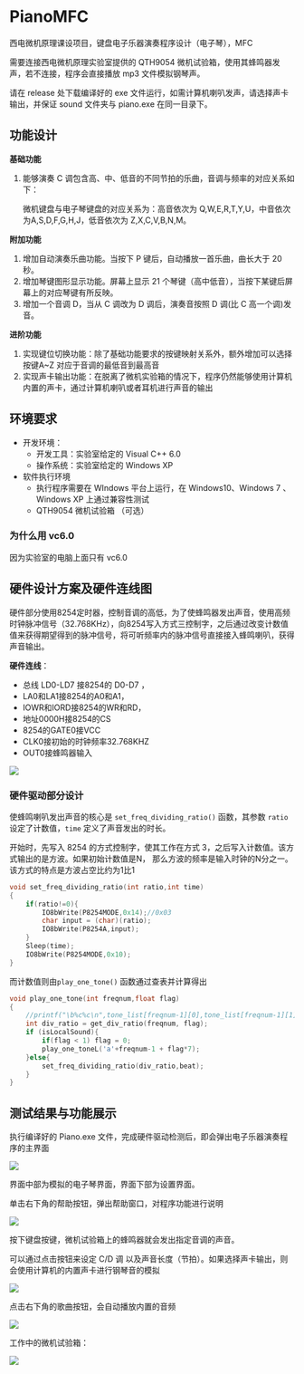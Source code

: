 # PianoMFC
西电微机原理课设项目，键盘电子乐器演奏程序设计（电子琴），MFC 

需要连接西电微机原理实验室提供的 QTH9054 微机试验箱，使用其蜂鸣器发声，若不连接，程序会直接播放 mp3 文件模拟钢琴声。

请在 release 处下载编译好的 exe 文件运行，如需计算机喇叭发声，请选择声卡输出，并保证 sound 文件夹与 piano.exe 在同一目录下。

## 功能设计

**基础功能**

1. 能够演奏 C 调包含高、中、低音的不同节拍的乐曲，音调与频率的对应关系如下： 

   微机键盘与电子琴键盘的对应关系为：高音依次为 Q,W,E,R,T,Y,U，中音依次为A,S,D,F,G,H,J，低音依次为 Z,X,C,V,B,N,M。

**附加功能**

1. 增加自动演奏乐曲功能。当按下 P 键后，自动播放一首乐曲，曲长大于 20 秒。 
2. 增加琴键图形显示功能。屏幕上显示 21 个琴键（高中低音），当按下某键后屏幕上的对应琴键有所反映。 
3. 增加一个音调 D，当从 C 调改为 D 调后，演奏音按照 D 调(比 C 高一个调)发音。  

**进阶功能**

1. 实现键位切换功能：除了基础功能要求的按键映射关系外，额外增加可以选择 按键A~Z 对应于音调的最低音到最高音
2. 实现声卡输出功能：在脱离了微机实验箱的情况下，程序仍然能够使用计算机内置的声卡，通过计算机喇叭或者耳机进行声音的输出 

## 环境要求

- 开发环境：
  - 开发工具：实验室给定的 Visual C++ 6.0 
  - 操作系统：实验室给定的 Windows XP
- 软件执行环境
  - 执行程序需要在 WIndows 平台上运行，在 Windows10、Windows 7 、Windows XP 上通过兼容性测试
  - QTH9054 微机试验箱 （可选）

### 为什么用 vc6.0

因为实验室的电脑上面只有 vc6.0

## 硬件设计方案及硬件连线图

硬件部分使用8254定时器，控制音调的高低，为了使蜂鸣器发出声音，使用高频时钟脉冲信号（32.768KHz），向8254写入方式三控制字，之后通过改变计数值值来获得期望得到的脉冲信号，将可听频率内的脉冲信号直接接入蜂鸣喇叭，获得声音输出。

**硬件连线**：

- 总线 LD0-LD7 接8254的 D0-D7 ，
- LA0和LA1接8254的A0和A1，
- IOWR和IORD接8254的WR和RD，
- 地址0000H接8254的CS
- 8254的GATE0接VCC
- CLK0接初始的时钟频率32.768KHZ
- OUT0接蜂鸣器输入

![](http://media.sumblog.cn/img/20190327200132.png-min_pic)

### 硬件驱动部分设计

使蜂鸣喇叭发出声音的核心是 `set_freq_dividing_ratio()` 函数，其参数 `ratio` 设定了计数值，`time` 定义了声音发出的时长。

开始时，先写入 8254 的方式控制字，使其工作在方式 3，之后写入计数值。该方式输出的是方波。如果初始计数值是N， 那么方波的频率是输入时钟的N分之一。该方式的特点是方波占空比约为1比1 

```c++
void set_freq_dividing_ratio(int ratio,int time)
{
	if(ratio!=0){
		IO8bWrite(P8254MODE,0x14);//0x03
		char input = (char)(ratio);
		IO8bWrite(P8254A,input);
	}
	Sleep(time);
	IO8bWrite(P8254MODE,0x10);
}
```

而计数值则由`play_one_tone()` 函数通过查表并计算得出

```c++
void play_one_tone(int freqnum,float flag)
{
	//printf("\b%c%c\n",tone_list[freqnum-1][0],tone_list[freqnum-1][1]);
	int div_ratio = get_div_ratio(freqnum, flag);
	if (isLocalSound){
		if(flag < 1) flag = 0;
		play_one_toneL('a'+freqnum-1 + flag*7);
	}else{
		set_freq_dividing_ratio(div_ratio,beat);
	}
}
```



## 测试结果与功能展示

执行编译好的 Piano.exe 文件，完成硬件驱动检测后，即会弹出电子乐器演奏程序的主界面

![](http://media.sumblog.cn/img/20190327200955.png-min_pic)

界面中部为模拟的电子琴界面，界面下部为设置界面。

单击右下角的帮助按钮，弹出帮助窗口，对程序功能进行说明

![](http://media.sumblog.cn/img/20190327201423.png-min_pic)

按下键盘按键，微机试验箱上的蜂鸣器就会发出指定音调的声音。

可以通过点击按钮来设定 C/D 调 以及声音长度（节拍）。如果选择声卡输出，则会使用计算机的内置声卡进行钢琴音的模拟

![](http://media.sumblog.cn/img/20190327202039.png-min_pic)

点击右下角的歌曲按钮，会自动播放内置的音频

![](http://media.sumblog.cn/img/20190327202125.png-min_pic)

工作中的微机试验箱：

![](http://media.sumblog.cn/img/20190327202248.jpg-min_pic)
